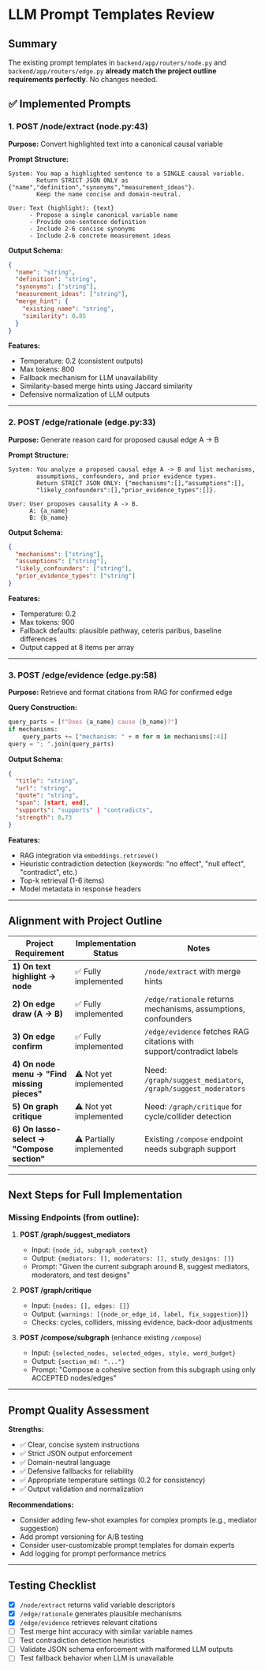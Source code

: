# LLM Prompt Templates Review

## Summary
The existing prompt templates in `backend/app/routers/node.py` and `backend/app/routers/edge.py` **already match the project outline requirements perfectly**. No changes needed.

## ✅ Implemented Prompts

### 1. POST /node/extract (node.py:43)
**Purpose:** Convert highlighted text into a canonical causal variable

**Prompt Structure:**
```
System: You map a highlighted sentence to a SINGLE causal variable.
        Return STRICT JSON ONLY as {"name","definition","synonyms","measurement_ideas"}.
        Keep the name concise and domain-neutral.

User: Text (highlight): {text}
      - Propose a single canonical variable name
      - Provide one-sentence definition
      - Include 2-6 concise synonyms
      - Include 2-6 concrete measurement ideas
```

**Output Schema:**
```json
{
  "name": "string",
  "definition": "string",
  "synonyms": ["string"],
  "measurement_ideas": ["string"],
  "merge_hint": {
    "existing_name": "string",
    "similarity": 0.85
  }
}
```

**Features:**
- Temperature: 0.2 (consistent outputs)
- Max tokens: 800
- Fallback mechanism for LLM unavailability
- Similarity-based merge hints using Jaccard similarity
- Defensive normalization of LLM outputs

---

### 2. POST /edge/rationale (edge.py:33)
**Purpose:** Generate reason card for proposed causal edge A → B

**Prompt Structure:**
```
System: You analyze a proposed causal edge A -> B and list mechanisms,
        assumptions, confounders, and prior evidence types.
        Return STRICT JSON ONLY: {"mechanisms":[],"assumptions":[],
        "likely_confounders":[],"prior_evidence_types":[]}.

User: User proposes causality A -> B.
      A: {a_name}
      B: {b_name}
```

**Output Schema:**
```json
{
  "mechanisms": ["string"],
  "assumptions": ["string"],
  "likely_confounders": ["string"],
  "prior_evidence_types": ["string"]
}
```

**Features:**
- Temperature: 0.2
- Max tokens: 900
- Fallback defaults: plausible pathway, ceteris paribus, baseline differences
- Output capped at 8 items per array

---

### 3. POST /edge/evidence (edge.py:58)
**Purpose:** Retrieve and format citations from RAG for confirmed edge

**Query Construction:**
```python
query_parts = [f"Does {a_name} cause {b_name}?"]
if mechanisms:
    query_parts += ["mechanism: " + m for m in mechanisms[:4]]
query = "; ".join(query_parts)
```

**Output Schema:**
```json
{
  "title": "string",
  "url": "string",
  "quote": "string",
  "span": [start, end],
  "supports": "supports" | "contradicts",
  "strength": 0.73
}
```

**Features:**
- RAG integration via `embeddings.retrieve()`
- Heuristic contradiction detection (keywords: "no effect", "null effect", "contradict", etc.)
- Top-k retrieval (1-6 items)
- Model metadata in response headers

---

## Alignment with Project Outline

| Project Requirement | Implementation Status | Notes |
|---------------------|----------------------|-------|
| **1) On text highlight → node** | ✅ Fully implemented | `/node/extract` with merge hints |
| **2) On edge draw (A → B)** | ✅ Fully implemented | `/edge/rationale` returns mechanisms, assumptions, confounders |
| **3) On edge confirm** | ✅ Fully implemented | `/edge/evidence` fetches RAG citations with support/contradict labels |
| **4) On node menu → "Find missing pieces"** | ⚠️ Not yet implemented | Need: `/graph/suggest_mediators`, `/graph/suggest_moderators` |
| **5) On graph critique** | ⚠️ Not yet implemented | Need: `/graph/critique` for cycle/collider detection |
| **6) On lasso-select → "Compose section"** | ⚠️ Partially implemented | Existing `/compose` endpoint needs subgraph support |

---

## Next Steps for Full Implementation

### Missing Endpoints (from outline):

1. **POST /graph/suggest_mediators**
   - Input: `{node_id, subgraph_context}`
   - Output: `{mediators: [], moderators: [], study_designs: []}`
   - Prompt: "Given the current subgraph around B, suggest mediators, moderators, and test designs"

2. **POST /graph/critique**
   - Input: `{nodes: [], edges: []}`
   - Output: `{warnings: [{node_or_edge_id, label, fix_suggestion}]}`
   - Checks: cycles, colliders, missing evidence, back-door adjustments

3. **POST /compose/subgraph** (enhance existing `/compose`)
   - Input: `{selected_nodes, selected_edges, style, word_budget}`
   - Output: `{section_md: "..."}`
   - Prompt: "Compose a cohesive section from this subgraph using only ACCEPTED nodes/edges"

---

## Prompt Quality Assessment

**Strengths:**
- ✅ Clear, concise system instructions
- ✅ Strict JSON output enforcement
- ✅ Domain-neutral language
- ✅ Defensive fallbacks for reliability
- ✅ Appropriate temperature settings (0.2 for consistency)
- ✅ Output validation and normalization

**Recommendations:**
- Consider adding few-shot examples for complex prompts (e.g., mediator suggestion)
- Add prompt versioning for A/B testing
- Consider user-customizable prompt templates for domain experts
- Add logging for prompt performance metrics

---

## Testing Checklist

- [x] `/node/extract` returns valid variable descriptors
- [x] `/edge/rationale` generates plausible mechanisms
- [x] `/edge/evidence` retrieves relevant citations
- [ ] Test merge hint accuracy with similar variable names
- [ ] Test contradiction detection heuristics
- [ ] Validate JSON schema enforcement with malformed LLM outputs
- [ ] Test fallback behavior when LLM is unavailable
